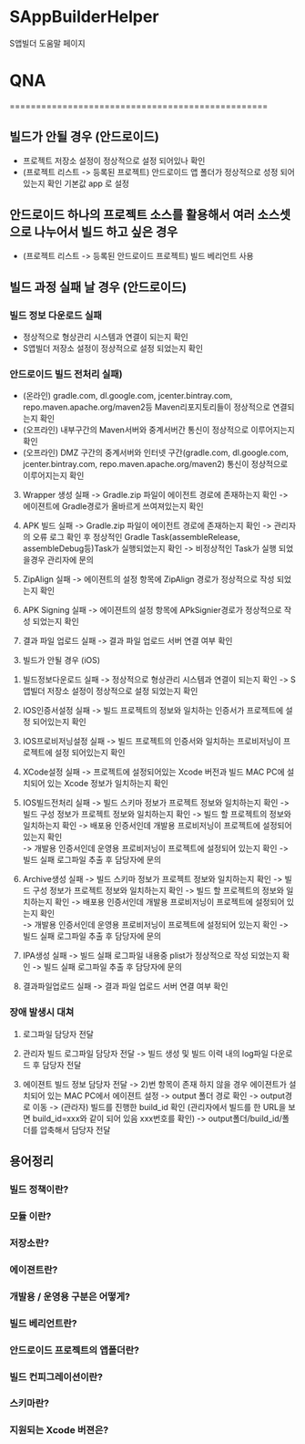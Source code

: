 # SAppBuilderHelper
S앱빌더 도움말 페이지 

# QNA
=================================================

## 빌드가 안될 경우 (안드로이드)
- 프로젝트 저장소 설정이 정상적으로 설정 되어있나 확인
- (프로젝트 리스트 -> 등록된 프로젝트) 안드로이드 앱 폴더가 정상적으로 성정 되어있는지 확인 기본값 app
로 설정

## 안드로이드 하나의 프로젝트 소스를 활용해서 여러 소스셋으로 나누어서 빌드 하고 싶은 경우
- (프로젝트 리스트 -> 등록된 안드로이드 프로젝트) 빌드 베리언트 사용

## 빌드 과정 실패 날 경우 (안드로이드)
### 빌드 정보 다운로드 실패
- 정상적으로 형상관리 시스템과 연결이 되는지 확인
- S앱빌더 저장소 설정이 정상적으로 설정 되었는지 확인

### 안드로이드 빌드 전처리 실패)
- (온라인) gradle.com, dl.google.com, jcenter.bintray.com, repo.maven.apache.org/maven2등 Maven리포지토리들이 정상적으로 연결되는지 확인
- (오프라인) 내부구간의 Maven서버와 중계서버간 통신이 정상적으로 이루어지는지 확인
- (오프라인) DMZ 구간의 중계서버와 인터넷 구간(gradle.com, dl.google.com, jcenter.bintray.com, repo.maven.apache.org/maven2) 통신이 정상적으로 이루어지는지 확인

3) Wrapper 생성 실패
-> Gradle.zip 파일이 에이전트 경로에 존재하는지 확인
-> 에이젼트에 Gradle경로가 올바르게 쓰여져있는지 확인

4) APK 빌드 실패
-> Gradle.zip 파일이 에이전트 경로에 존재하는지 확인
-> 관리자의 오류 로그 확인 후 정상적인 Gradle Task(assembleRelease, assembleDebug등)Task가 실행되었는지 확인 -> 비정상적인 Task가 실행 되었을경우 관리자에 문의

5) ZipAlign 실패
-> 에이젼트의 설정 항목에 ZipAlign 경로가 정상적으로 작성 되었는지 확인

6) APK Signing 실패
-> 에이젼트의 설정 항목에 APkSignier경로가 정상적으로 작성 되었는지 확인

7) 결과 파일 업로드 실패
-> 결과 파일 업로드 서버 연결 여부 확인

3. 빌드가 안될 경우 (iOS)
1) 빌드정보다운로드 실패
-> 정상적으로 형상관리 시스템과 연결이 되는지 확인
-> S앱빌더 저장소 설정이 정상적으로 설정 되었는지 확인

2) IOS인증서설정 실패
-> 빌드 프로젝트의 정보와 일치하는 인증서가 프로젝트에 설정 되어있는지 확인

3) IOS프로비저닝설정 실패
-> 빌드 프로젝트의 인증서와 일치하는 프로비저닝이 프로젝트에 설정 되어있는지 확인  

4) XCode설정 실패
-> 프로젝트에 설정되어있는 Xcode 버전과 빌드 MAC PC에 설치되어 있는 Xcode 정보가 일치하는지 확인

5) IOS빌드전처리 실패
-> 빌드 스키마 정보가 프로젝트 정보와 일치하는지 확인
-> 빌드 구성 정보가 프로젝트 정보와 일치하는지 확인
-> 빌드 할 프로젝트의 정보와 일치하는지 확인 
   -> 배포용 인증서인데 개발용 프로비저닝이 프로젝트에 설정되어 있는지 확인  
   -> 개발용 인증서인데 운영용 프로비저닝이 프로젝트에 설정되어 있는지 확인 
-> 빌드 실패 로그파일 추출 후 담당자에 문의

6) Archive생성 실패
-> 빌드 스키마 정보가 프로젝트 정보와 일치하는지 확인
-> 빌드 구성 정보가 프로젝트 정보와 일치하는지 확인
-> 빌드 할 프로젝트의 정보와 일치하는지 확인 
   -> 배포용 인증서인데 개발용 프로비저닝이 프로젝트에 설정되어 있는지 확인  
   -> 개발용 인증서인데 운영용 프로비저닝이 프로젝트에 설정되어 있는지 확인 
-> 빌드 실패 로그파일 추출 후 담당자에 문의

7) IPA생성 실패
-> 빌드 실패 로그파일 내용중 plist가 정상적으로 작성 되었는지 확인 
-> 빌드 실패 로그파일 추출 후 담당자에 문의

8) 결과파일업로드 실패 
-> 결과 파일 업로드 서버 연결 여부 확인

### 장애 발생시 대쳐
1) 로그파일 담당자 전달
2) 관리자 빌드 로그파일 담당자 전달
-> 빌드 생성 및 빌드 이력 내의 log파일 다운로드 후 담당자 전달

3) 에이젼트 빌드 정보 담당자 전달 
-> 2)번 항목이 존재 하지 않을 경우 에이젼트가 설치되어 있는 MAC PC에서 에이젼트 설정 -> output 폴더 경로 확인
-> output경로 이동 -> (관라자) 빌드를 진행한 build_id 확인 (관리자에서 빌드를 한 URL을 보면 build_id=xxx와 같이 되어 있음 xxx번호를 확인) -> output폴더/build_id/폴더를 압축해서 담당자 전달 


## 용어정리
### 빌드 정책이란?
### 모듈 이란?
### 저장소란?
### 에이젼트란?
### 개발용 / 운영용 구분은 어떻게?
### 빌드 베리언트란?
### 안드로이드 프로젝트의 앱폴더란?
### 빌드 컨피그레이션이란?
### 스키마란? 
### 지원되는 Xcode 버젼은?


